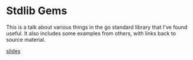 # Stdlib Gems

This is a talk about various things in the go standard library that I've found useful.
It also includes some examples from others, with links back to source material.

[slides](https://docs.google.com/presentation/d/1K6dcvsFgS0PPSecECIQnkFwjLBWeVNpHtgg-wmC4xuE/edit?usp=sharing)

